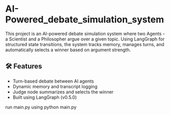 # AI-Powered_debate_simulation_system
This project is an AI-powered debate simulation system where two Agents - a Scientist and a Philosopher argue over a given topic. Using LangGraph for structured state transitions, the system tracks memory, manages turns, and automatically selects a winner based on argument strength.


## 🛠️ Features
- Turn-based debate between AI agents
- Dynamic memory and transcript logging
- Judge node summarizes and selects the winner
- Built using LangGraph (v0.5.0)

run main.py using python main.py
